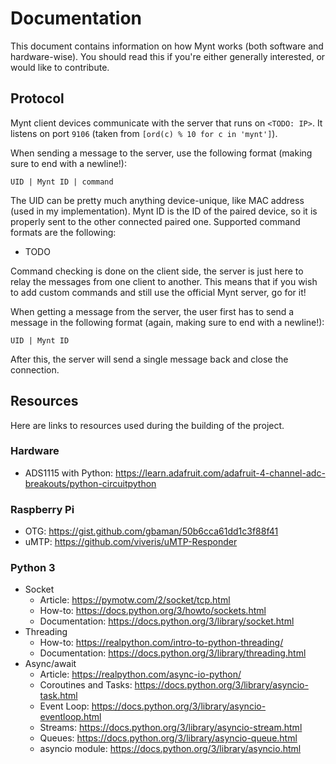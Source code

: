 # Documentation
This document contains information on how Mynt works (both software and hardware-wise). You should read this if you're either generally interested, or would like to contribute.

## Protocol
Mynt client devices communicate with the server that runs on `<TODO: IP>`. It listens on port `9106` (taken from `[ord(c) % 10 for c in 'mynt']`).

When sending a message to the server, use the following format (making sure to end with a newline!):
```
UID | Mynt ID | command
```

The UID can be pretty much anything device-unique, like MAC address (used in my implementation). Mynt ID is the ID of the paired device, so it is properly sent to the other connected paired one. Supported command formats are the following:
- TODO

Command checking is done on the client side, the server is just here to relay the messages from one client to another. This means that if you wish to add custom commands and still use the official Mynt server, go for it!

When getting a message from the server, the user first has to send a message in the following format (again, making sure to end with a newline!):
```
UID | Mynt ID
```

After this, the server will send a single message back and close the connection.

## Resources
Here are links to resources used during the building of the project.

### Hardware
- ADS1115 with Python: https://learn.adafruit.com/adafruit-4-channel-adc-breakouts/python-circuitpython

### Raspberry Pi
- OTG: https://gist.github.com/gbaman/50b6cca61dd1c3f88f41
- uMTP: https://github.com/viveris/uMTP-Responder

### Python 3
- Socket
	- Article: https://pymotw.com/2/socket/tcp.html
	- How-to: https://docs.python.org/3/howto/sockets.html
	- Documentation: https://docs.python.org/3/library/socket.html
- Threading
	- How-to: https://realpython.com/intro-to-python-threading/
	- Documentation: https://docs.python.org/3/library/threading.html
- Async/await
	- Article: https://realpython.com/async-io-python/
	- Coroutines and Tasks: https://docs.python.org/3/library/asyncio-task.html
	- Event Loop: https://docs.python.org/3/library/asyncio-eventloop.html
	- Streams: https://docs.python.org/3/library/asyncio-stream.html
	- Queues: https://docs.python.org/3/library/asyncio-queue.html
	- asyncio module: https://docs.python.org/3/library/asyncio.html
